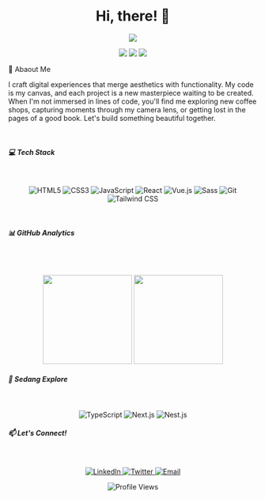<h1 align="center">Hi, there! 👋 </h1>
<p align="center">
  <img src="https://readme-typing-svg.herokuapp.com?lines=Frontend+Developer;Digital+Marketer;&center=true&width=380&height=45">
</p>
<p align="center">
  <a href="https://soimverse.qidigi.com"><img src="https://img.shields.io/badge/Website-Soimverse-blue?style=flat-square&logo=google-chrome"></a>
  <a href="https://linkedin.com/in/soimalfath"><img src="https://img.shields.io/badge/LinkedIn-Soim-blue?style=flat-square&logo=linkedin"></a>
  <a href="mailto:soimkmpbg@gmail.com"><img src="https://img.shields.io/badge/Email-Contact_Me-blue?style=flat-square&logo=gmail"></a>
</p>
🚀 Abaout Me
<p>
I craft digital experiences that merge aesthetics with functionality. My code is my canvas, and each project is a new masterpiece waiting to be created.
When I'm not immersed in lines of code, you'll find me exploring new coffee shops, capturing moments through my camera lens, or getting lost in the pages of a good book.
Let's build something beautiful together.
  </p>
<br/>
<h5>
  💻 Tech Stack
</h5>
<br/>
<p align="center">
  <img src="https://img.shields.io/badge/HTML5-E34F26?style=for-the-badge&logo=html5&logoColor=white" alt="HTML5" />
  <img src="https://img.shields.io/badge/CSS3-1572B6?style=for-the-badge&logo=css3&logoColor=white" alt="CSS3" />
  <img src="https://img.shields.io/badge/JavaScript-F7DF1E?style=for-the-badge&logo=javascript&logoColor=black" alt="JavaScript" />
  <img src="https://img.shields.io/badge/React-20232A?style=for-the-badge&logo=react&logoColor=61DAFB" alt="React" />
  <img src="https://img.shields.io/badge/Vue.js-35495E?style=for-the-badge&logo=vue.js&logoColor=4FC08D" alt="Vue.js" />
  <img src="https://img.shields.io/badge/Sass-CC6699?style=for-the-badge&logo=sass&logoColor=white" alt="Sass" />
  <img src="https://img.shields.io/badge/Git-F05032?style=for-the-badge&logo=git&logoColor=white" alt="Git" />
  <img src="https://img.shields.io/badge/Tailwind_CSS-38B2AC?style=for-the-badge&logo=tailwind-css&logoColor=white" alt="Tailwind CSS" />
</p>
<br/>
<!-- 🌟 Highlight Proyek
<table>
  <tr>
    <td width="50%">
      <h3 align="center">Proyek 1</h3>
      <p align="center">
        <a href="https://github.com/yourusername/project1" target="_blank">
          <img src="https://via.placeholder.com/300x200?text=Proyek+1+Screenshot" width="300" alt="Proyek 1">
        </a>
        <span> <a href="https://github.com/yourusername/project1" target="_blank">
          <img src="https://img.shields.io/badge/Code-black?style=for-the-badge&logo=github" alt="GitHub Repo">
        </a> </span>
        <span> <a href="https://project1-demo.com" target="_blank">
          <img src="https://img.shields.io/badge/Live-brightgreen?style=for-the-badge&logo=googlechrome" alt="Live Demo">
        </a> </span>
        <p>Deskripsi singkat proyek dan teknologi yang digunakan.</p>
      </p>
    </td>
    <td width="50%">
      <h3 align="center">Proyek 2</h3>
      <p align="center">
        <a href="https://github.com/yourusername/project2" target="_blank">
          <img src="https://via.placeholder.com/300x200?text=Proyek+2+Screenshot" width="300" alt="Proyek 2">
        </a>
        <span> <a href="https://github.com/yourusername/project2" target="_blank">
          <img src="https://img.shields.io/badge/Code-black?style=for-the-badge&logo=github" alt="GitHub Repo">
        </a> </span>
        <span> <a href="https://project2-demo.com" target="_blank">
          <img src="https://img.shields.io/badge/Live-brightgreen?style=for-the-badge&logo=googlechrome" alt="Live Demo">
        </a> </span>
        <p>Deskripsi singkat proyek dan teknologi yang digunakan.</p>
      </p>
    </td>
  </tr>
</table> -->
<h5>📊 GitHub Analytics</h5>

<br/>
<br/>
<p align="center">
  <img height="180em" src="https://github-readme-stats.vercel.app/api?username=soimalfath&show_icons=true&theme=radical" />
  <img height="180em" src="https://github-readme-stats.vercel.app/api/top-langs/?username=soimalfath&layout=compact&theme=radical"/>
</p>
<h5>🌱 Sedang Explore</h5>
<br/>
<p align="center">
  <img src="https://img.shields.io/badge/TypeScript-007ACC?style=for-the-badge&logo=typescript&logoColor=white" alt="TypeScript" />
  <img src="https://img.shields.io/badge/Next.js-000000?style=for-the-badge&logo=next.js&logoColor=white" alt="Next.js" />
  <img src="https://img.shields.io/badge/Nest.js-E10098?style=for-the-badge&logo=nestjs&logoColor=white" alt="Nest.js" />
</p>
<h5>📫 Let's Connect!</h5>
<br/>
<p align="center">
  <a href="https://linkedin.com/in/soimalfath">
    <img src="https://img.shields.io/badge/LinkedIn-0077B5?style=for-the-badge&logo=linkedin&logoColor=white" alt="LinkedIn" />
  </a>
  <a href="https://twitter.com/mbuhsapaaaaa">
    <img src="https://img.shields.io/badge/Twitter-1DA1F2?style=for-the-badge&logo=twitter&logoColor=white" alt="Twitter" />
  </a>
  <a href="mailto:soimkmpbg@gmail.com">
    <img src="https://img.shields.io/badge/Email-D14836?style=for-the-badge&logo=gmail&logoColor=white" alt="Email" />
  </a>
</p>

<p align="center">
  <img src="https://komarev.com/ghpvc/?username=soimalfath&label=Profile%20views&color=0e75b6&style=flat" alt="Profile Views" />
</p>
